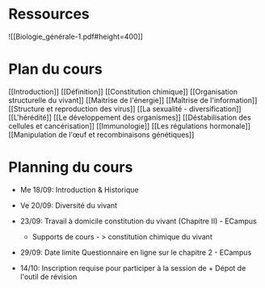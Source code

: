 # Ressources
![[Biologie_générale-1.pdf#height=400]]
# Plan du cours
[[Introduction]]
[[Définition]]
[[Constitution chimique]]
[[Organisation structurelle du vivant]]
[[Maitrise de l'énergie]]
[[Maîtrise de l'information]]
[[Structure et reproduction des virus]]
[[La sexualité - diversification]]
[[L'hérédité]]
[[Le développement des organismes]]
[[Déstabilisation des cellules et cancérisation]]
[[Immunologie]]
[[Les régulations hormonale]]
[[Manipulation de l'œuf et recombinaisons génétiques]]


# Planning du cours

- Me 18/09: Introduction & Historique 
- Ve 20/09: Diversité du vivant
- 23/09: Travail à domicile constitution du vivant (Chapitre II) - ECampus
	- Supports de cours - > constitution chimique du vivant
	
- 29/09: Date limite Questionnaire en ligne sur le chapitre 2 - ECampus
- 14/10: Inscription requise pour participer à la session de + Dépot de l'outil de révision


